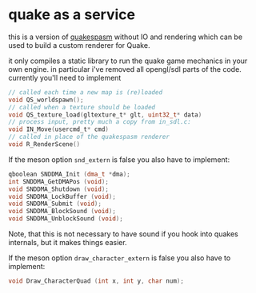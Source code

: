 # quake as a service

this is a version of [quakespasm](https://github.com/sezero/quakespasm.git) without IO and rendering which can be used to build a custom renderer for Quake.

it only compiles a static library to run the quake game mechanics in your own engine.
in particular i've removed all opengl/sdl parts of the code.
currently you'll need to implement

```c
// called each time a new map is (re)loaded
void QS_worldspawn();
// called when a texture should be loaded
void QS_texture_load(gltexture_t* glt, uint32_t* data)
// process input, pretty much a copy from in_sdl.c:
void IN_Move(usercmd_t* cmd)
// called in place of the quakespasm renderer
void R_RenderScene()
```

If the meson option `snd_extern` is false you also have to implement:
```c++
qboolean SNDDMA_Init (dma_t *dma);
int SNDDMA_GetDMAPos (void);
void SNDDMA_Shutdown (void);
void SNDDMA_LockBuffer (void);
void SNDDMA_Submit (void);
void SNDDMA_BlockSound (void);
void SNDDMA_UnblockSound (void);
```
Note, that this is not necessary to have sound if you hook into quakes internals, but it makes things easier.

If the meson option `draw_character_extern` is false you also have to implement:
```c++
void Draw_CharacterQuad (int x, int y, char num);
```
